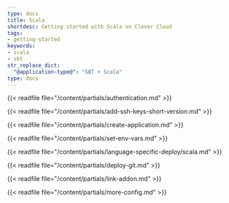 ```yaml
---
type: docs
title: Scala
shortdesc: Getting started with Scala on Clever Cloud
tags:
- getting-started
keywords:
- scala
- sbt
str_replace_dict:
  "@application-type@": "SBT + Scala"
type: docs
---
```


{{< readfile file="/content/partials/authentication.md" >}}

{{< readfile file="/content/partials/add-ssh-keys-short-version.md" >}}

{{< readfile file="/content/partials/create-application.md" >}}

{{< readfile file="/content/partials/set-env-vars.md" >}}

{{< readfile file="/content/partials/language-specific-deploy/scala.md" >}}

{{< readfile file="/content/partials/deploy-git.md" >}}

{{< readfile file="/content/partials/link-addon.md" >}}

{{< readfile file="/content/partials/more-config.md" >}}